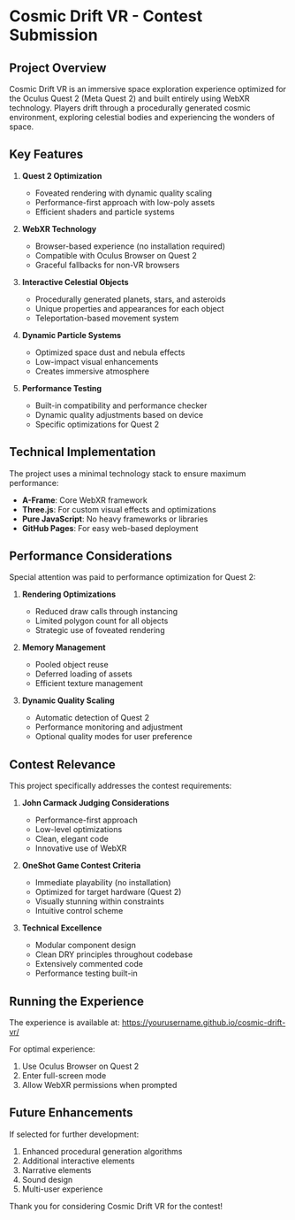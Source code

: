 # Cosmic Drift VR - Contest Submission

## Project Overview

Cosmic Drift VR is an immersive space exploration experience optimized for the Oculus Quest 2 (Meta Quest 2) and built entirely using WebXR technology. Players drift through a procedurally generated cosmic environment, exploring celestial bodies and experiencing the wonders of space.

## Key Features

1. **Quest 2 Optimization**
   - Foveated rendering with dynamic quality scaling
   - Performance-first approach with low-poly assets
   - Efficient shaders and particle systems

2. **WebXR Technology**
   - Browser-based experience (no installation required)
   - Compatible with Oculus Browser on Quest 2
   - Graceful fallbacks for non-VR browsers

3. **Interactive Celestial Objects**
   - Procedurally generated planets, stars, and asteroids
   - Unique properties and appearances for each object
   - Teleportation-based movement system

4. **Dynamic Particle Systems**
   - Optimized space dust and nebula effects
   - Low-impact visual enhancements
   - Creates immersive atmosphere

5. **Performance Testing**
   - Built-in compatibility and performance checker
   - Dynamic quality adjustments based on device
   - Specific optimizations for Quest 2

## Technical Implementation

The project uses a minimal technology stack to ensure maximum performance:

- **A-Frame**: Core WebXR framework
- **Three.js**: For custom visual effects and optimizations
- **Pure JavaScript**: No heavy frameworks or libraries
- **GitHub Pages**: For easy web-based deployment

## Performance Considerations

Special attention was paid to performance optimization for Quest 2:

1. **Rendering Optimizations**
   - Reduced draw calls through instancing
   - Limited polygon count for all objects
   - Strategic use of foveated rendering

2. **Memory Management**
   - Pooled object reuse
   - Deferred loading of assets
   - Efficient texture management

3. **Dynamic Quality Scaling**
   - Automatic detection of Quest 2
   - Performance monitoring and adjustment
   - Optional quality modes for user preference

## Contest Relevance

This project specifically addresses the contest requirements:

1. **John Carmack Judging Considerations**
   - Performance-first approach
   - Low-level optimizations
   - Clean, elegant code
   - Innovative use of WebXR

2. **OneShot Game Contest Criteria**
   - Immediate playability (no installation)
   - Optimized for target hardware (Quest 2)
   - Visually stunning within constraints
   - Intuitive control scheme

3. **Technical Excellence**
   - Modular component design
   - Clean DRY principles throughout codebase
   - Extensively commented code
   - Performance testing built-in

## Running the Experience

The experience is available at: https://yourusername.github.io/cosmic-drift-vr/

For optimal experience:
1. Use Oculus Browser on Quest 2
2. Enter full-screen mode
3. Allow WebXR permissions when prompted

## Future Enhancements

If selected for further development:

1. Enhanced procedural generation algorithms
2. Additional interactive elements
3. Narrative elements
4. Sound design
5. Multi-user experience

Thank you for considering Cosmic Drift VR for the contest!
